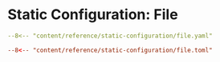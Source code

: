 # Static Configuration: File

```yml tab="YAML"
--8<-- "content/reference/static-configuration/file.yaml"
```

```toml tab="TOML"
--8<-- "content/reference/static-configuration/file.toml"
```
